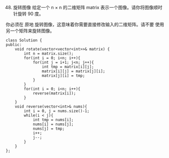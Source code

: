 48. 旋转图像
给定一个 n × n 的二维矩阵 matrix 表示一个图像。请你将图像顺时针旋转 90 度。

你必须在 原地 旋转图像，这意味着你需要直接修改输入的二维矩阵。请不要 使用另一个矩阵来旋转图像。

	class Solution {
	public:
	    void rotate(vector<vector<int>>& matrix) {
	        int n = matrix.size();
	        for(int i = 0; i<n; i++){
	            for(int j = i+1; j<n; j++){
	                int tmp = matrix[i][j];
	                matrix[i][j] = matrix[j][i];
	                matrix[j][i] = tmp;
	            }
	        }
	        for(int i = 0; i<n; i++){
	            reverse(matrix[i]);
	        }
	    }
	    void reverse(vector<int>& nums){
	        int i = 0, j = nums.size()-1;
	        while(i < j){
	            int tmp = nums[i];
	            nums[i] = nums[j];
	            nums[j] = tmp;
	            i++;
	            j--;
	        }
	    }
	};